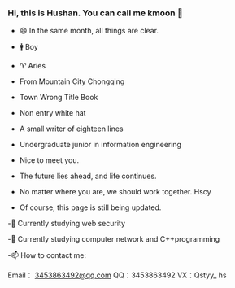 ### Hi, this is Hushan. You can call me kmoon 👋

-  😄  In the same month, all things are clear.


-  🚹 Boy
-  ♈ Aries
- From Mountain City Chongqing
- Town Wrong Title Book
- Non entry white hat
- A small writer of eighteen lines
- Undergraduate junior in information engineering


- Nice to meet you.
- The future lies ahead, and life continues.
- No matter where you are, we should work together. Hscy

- Of course, this page is still being updated.

-🔭  Currently studying web security

-🌱  Currently studying computer network and C++programming

-📫  How to contact me:

Email： 3453863492@qq.com
QQ：3453863492
VX：Qstyy_ hs
